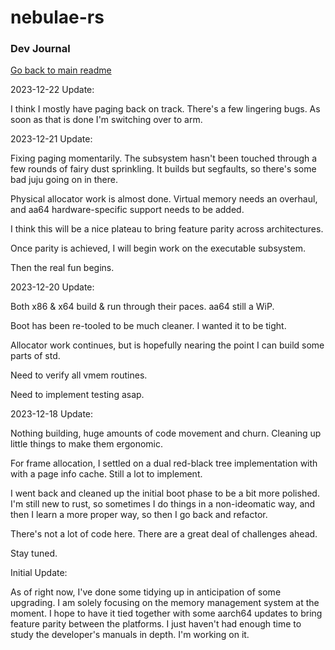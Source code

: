 # nebulae-rs

### Dev Journal

[Go back to main readme](https://github.com/nebulaeonline/nebulae-rs)

2023-12-22 Update:

I think I mostly have paging back on track. There's a few lingering bugs. As soon as that is done I'm switching over to arm.

2023-12-21 Update:

Fixing paging momentarily. The subsystem hasn't been touched through a few rounds of fairy dust sprinkling. It builds but segfaults, so there's some bad juju going on in there.

Physical allocator work is almost done. Virtual memory needs an overhaul, and aa64 hardware-specific support needs to be added.

I think this will be a nice plateau to bring feature parity across architectures.

Once parity is achieved, I will begin work on the executable subsystem.

Then the real fun begins.

2023-12-20 Update:

Both x86 & x64 build & run through their paces. aa64 still a WiP.

Boot has been re-tooled to be much cleaner. I wanted it to be tight.

Allocator work continues, but is hopefully nearing the point I can build some parts of std.

Need to verify all vmem routines.

Need to implement testing asap.

2023-12-18 Update:

Nothing building, huge amounts of code movement and churn. Cleaning up little things to make them ergonomic.

For frame allocation, I settled on a dual red-black tree implementation with with a page info cache. Still a lot to implement.

I went back and cleaned up the initial boot phase to be a bit more polished. I'm still new to rust, so sometimes I do things in a non-ideomatic way, and then I learn a more proper way, so then I go back and refactor.

There's not a lot of code here. There are a great deal of challenges ahead.

Stay tuned.

Initial Update:

As of right now, I've done some tidying up in anticipation of some upgrading.  I am solely focusing on the memory management system at the moment. I hope to have it tied together with some aarch64 updates to bring feature parity between the platforms. I just haven't had enough time to study the developer's manuals in depth. I'm working on it.